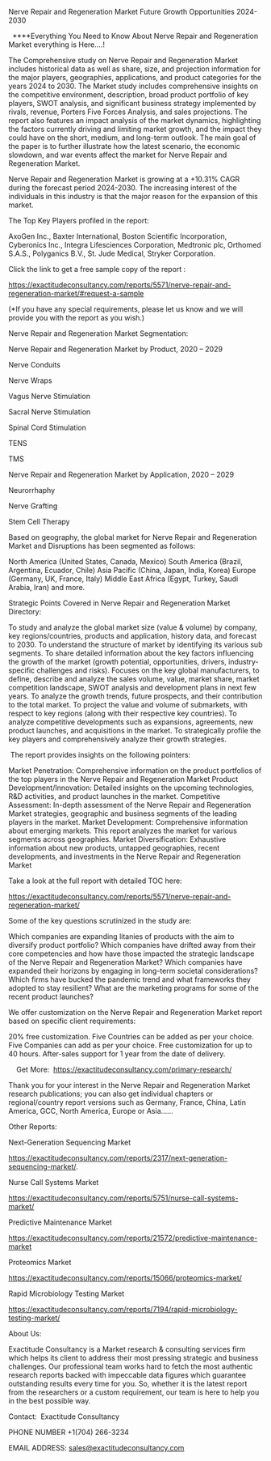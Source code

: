 Nerve Repair and Regeneration Market Future Growth Opportunities 2024-2030

  ****Everything You Need to Know About Nerve Repair and Regeneration Market everything is Here....!

The Comprehensive study on Nerve Repair and Regeneration Market includes historical data as well as share, size, and projection information for the major players, geographies, applications, and product categories for the years 2024 to 2030. The Market study includes comprehensive insights on the competitive environment, description, broad product portfolio of key players, SWOT analysis, and significant business strategy implemented by rivals, revenue, Porters Five Forces Analysis, and sales projections. The report also features an impact analysis of the market dynamics, highlighting the factors currently driving and limiting market growth, and the impact they could have on the short, medium, and long-term outlook. The main goal of the paper is to further illustrate how the latest scenario, the economic slowdown, and war events affect the market for Nerve Repair and Regeneration Market.

Nerve Repair and Regeneration Market is growing at a +10.31% CAGR during the forecast period 2024-2030. The increasing interest of the individuals in this industry is that the major reason for the expansion of this market.

The Top Key Players profiled in the report: 

AxoGen Inc., Baxter International, Boston Scientific Incorporation, Cyberonics Inc., Integra Lifesciences Corporation, Medtronic plc, Orthomed S.A.S., Polyganics B.V., St. Jude Medical, Stryker Corporation.

Click the link to get a free sample copy of the report :

https://exactitudeconsultancy.com/reports/5571/nerve-repair-and-regeneration-market/#request-a-sample

(*If you have any special requirements, please let us know and we will provide you with the report as you wish.)

Nerve Repair and Regeneration Market Segmentation:

Nerve Repair and Regeneration Market by Product, 2020 – 2029

Nerve Conduits

Nerve Wraps

Vagus Nerve Stimulation

Sacral Nerve Stimulation

Spinal Cord Stimulation

TENS

TMS

Nerve Repair and Regeneration Market by Application, 2020 – 2029

Neurorrhaphy

Nerve Grafting

Stem Cell Therapy

Based on geography, the global market for Nerve Repair and Regeneration Market and Disruptions has been segmented as follows:

North America (United States, Canada, Mexico)
South America (Brazil, Argentina, Ecuador, Chile)
Asia Pacific (China, Japan, India, Korea)
Europe (Germany, UK, France, Italy)
Middle East Africa (Egypt, Turkey, Saudi Arabia, Iran) and more.

Strategic Points Covered in Nerve Repair and Regeneration Market Directory:

To study and analyze the global market size (value & volume) by company, key regions/countries, products and application, history data, and forecast to 2030.
To understand the structure of market by identifying its various sub segments.
To share detailed information about the key factors influencing the growth of the market (growth potential, opportunities, drivers, industry-specific challenges and risks).
Focuses on the key global manufacturers, to define, describe and analyze the sales volume, value, market share, market competition landscape, SWOT analysis and development plans in next few years.
To analyze the growth trends, future prospects, and their contribution to the total market.
To project the value and volume of submarkets, with respect to key regions (along with their respective key countries).
To analyze competitive developments such as expansions, agreements, new product launches, and acquisitions in the market.
To strategically profile the key players and comprehensively analyze their growth strategies.

 The report provides insights on the following pointers:

Market Penetration: Comprehensive information on the product portfolios of the top players in the Nerve Repair and Regeneration Market
Product Development/Innovation: Detailed insights on the upcoming technologies, R&D activities, and product launches in the market.
Competitive Assessment: In-depth assessment of the Nerve Repair and Regeneration Market strategies, geographic and business segments of the leading players in the market.
Market Development: Comprehensive information about emerging markets. This report analyzes the market for various segments across geographies.
Market Diversification: Exhaustive information about new products, untapped geographies, recent developments, and investments in the Nerve Repair and Regeneration Market

Take a look at the full report with detailed TOC here:

https://exactitudeconsultancy.com/reports/5571/nerve-repair-and-regeneration-market/

Some of the key questions scrutinized in the study are:

Which companies are expanding litanies of products with the aim to diversify product portfolio?
Which companies have drifted away from their core competencies and how have those impacted the strategic landscape of the Nerve Repair and Regeneration Market?
Which companies have expanded their horizons by engaging in long-term societal considerations?
Which firms have bucked the pandemic trend and what frameworks they adopted to stay resilient?
What are the marketing programs for some of the recent product launches?

We offer customization on the Nerve Repair and Regeneration Market report based on specific client requirements:

20% free customization.
Five Countries can be added as per your choice.
Five Companies can add as per your choice.
Free customization for up to 40 hours.
After-sales support for 1 year from the date of delivery.

    Get More:  https://exactitudeconsultancy.com/primary-research/

Thank you for your interest in the Nerve Repair and Regeneration Market research publications; you can also get individual chapters or regional/country report versions such as Germany, France, China, Latin America, GCC, North America, Europe or Asia……

Other Reports:

Next-Generation Sequencing Market

https://exactitudeconsultancy.com/reports/2317/next-generation-sequencing-market/.

Nurse Call Systems Market

https://exactitudeconsultancy.com/reports/5751/nurse-call-systems-market/

Predictive Maintenance Market

https://exactitudeconsultancy.com/reports/21572/predictive-maintenance-market

Proteomics Market

https://exactitudeconsultancy.com/reports/15066/proteomics-market/

Rapid Microbiology Testing Market

https://exactitudeconsultancy.com/reports/7194/rapid-microbiology-testing-market/

About Us:

Exactitude Consultancy is a Market research & consulting services firm which helps its client to address their most pressing strategic and business challenges. Our professional team works hard to fetch the most authentic research reports backed with impeccable data figures which guarantee outstanding results every time for you. So, whether it is the latest report from the researchers or a custom requirement, our team is here to help you in the best possible way.

Contact:  Exactitude Consultancy

PHONE NUMBER +1(704) 266-3234

EMAIL ADDRESS: sales@exactitudeconsultancy.com
